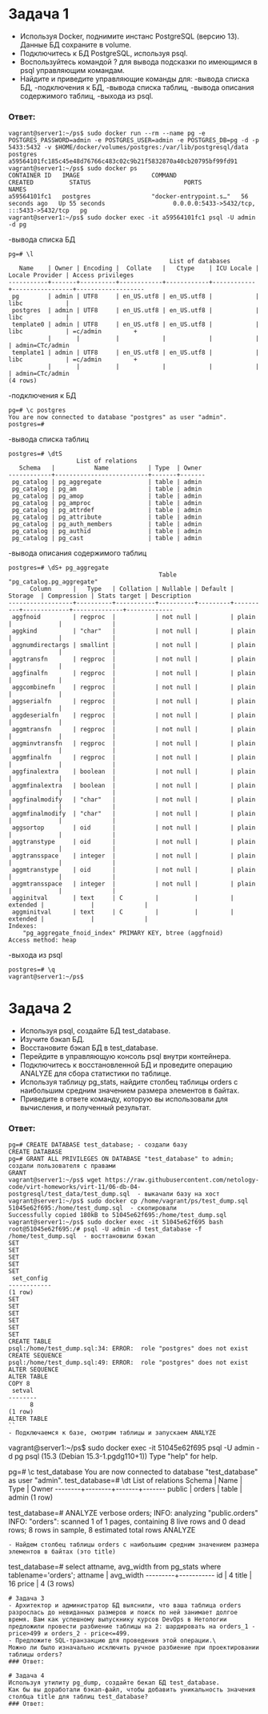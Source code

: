# Задача 1
- Используя Docker, поднимите инстанс PostgreSQL (версию 13). Данные БД сохраните в volume.
- Подключитесь к БД PostgreSQL, используя psql.
- Воспользуйтесь командой \? для вывода подсказки по имеющимся в psql управляющим командам.
- Найдите и приведите управляющие команды для:
  -вывода списка БД,
  -подключения к БД,
  -вывода списка таблиц,
  -вывода описания содержимого таблиц,
  -выхода из psql.
### Ответ:
```
vagrant@server1:~/ps$ sudo docker run --rm --name pg -e POSTGRES_PASSWORD=admin -e POSTGRES_USER=admin -e POSTGRES_DB=pg -d -p 5433:5432 -v $HOME/docker/volumes/postgres:/var/lib/postgresql/data postgres
a59564101fc185c45e48d76766c483c02c9b21f5832870a40cb20795bf99fd91
vagrant@server1:~/ps$ sudo docker ps
CONTAINER ID   IMAGE                    COMMAND                  CREATED          STATUS                          PORTS                                       NAMES
a59564101fc1   postgres                 "docker-entrypoint.s…"   56 seconds ago   Up 55 seconds                   0.0.0.0:5433->5432/tcp, :::5433->5432/tcp   pg
vagrant@server1:~/ps$ sudo docker exec -it a59564101fc1 psql -U admin -d pg
```
-вывода списка БД
```
pg=# \l
                                             List of databases
   Name    | Owner | Encoding |  Collate   |   Ctype    | ICU Locale | Locale Provider | Access privileges
-----------+-------+----------+------------+------------+------------+-----------------+-------------------
 pg        | admin | UTF8     | en_US.utf8 | en_US.utf8 |            | libc            |
 postgres  | admin | UTF8     | en_US.utf8 | en_US.utf8 |            | libc            |
 template0 | admin | UTF8     | en_US.utf8 | en_US.utf8 |            | libc            | =c/admin         +
           |       |          |            |            |            |                 | admin=CTc/admin
 template1 | admin | UTF8     | en_US.utf8 | en_US.utf8 |            | libc            | =c/admin         +
           |       |          |            |            |            |                 | admin=CTc/admin
(4 rows)
```
-подключения к БД
```
pg=# \c postgres
You are now connected to database "postgres" as user "admin".
postgres=#
```
-вывода списка таблиц
```
postgres=# \dtS
                   List of relations
   Schema   |           Name           | Type  | Owner
------------+--------------------------+-------+-------
 pg_catalog | pg_aggregate             | table | admin
 pg_catalog | pg_am                    | table | admin
 pg_catalog | pg_amop                  | table | admin
 pg_catalog | pg_amproc                | table | admin
 pg_catalog | pg_attrdef               | table | admin
 pg_catalog | pg_attribute             | table | admin
 pg_catalog | pg_auth_members          | table | admin
 pg_catalog | pg_authid                | table | admin
 pg_catalog | pg_cast                  | table | admin
```
-вывода описания содержимого таблиц
```
postgres=# \dS+ pg_aggregate
                                          Table "pg_catalog.pg_aggregate"
      Column      |   Type   | Collation | Nullable | Default | Storage  | Compression | Stats target | Description
------------------+----------+-----------+----------+---------+----------+-------------+--------------+-------------
 aggfnoid         | regproc  |           | not null |         | plain    |             |              |
 aggkind          | "char"   |           | not null |         | plain    |             |              |
 aggnumdirectargs | smallint |           | not null |         | plain    |             |              |
 aggtransfn       | regproc  |           | not null |         | plain    |             |              |
 aggfinalfn       | regproc  |           | not null |         | plain    |             |              |
 aggcombinefn     | regproc  |           | not null |         | plain    |             |              |
 aggserialfn      | regproc  |           | not null |         | plain    |             |              |
 aggdeserialfn    | regproc  |           | not null |         | plain    |             |              |
 aggmtransfn      | regproc  |           | not null |         | plain    |             |              |
 aggminvtransfn   | regproc  |           | not null |         | plain    |             |              |
 aggmfinalfn      | regproc  |           | not null |         | plain    |             |              |
 aggfinalextra    | boolean  |           | not null |         | plain    |             |              |
 aggmfinalextra   | boolean  |           | not null |         | plain    |             |              |
 aggfinalmodify   | "char"   |           | not null |         | plain    |             |              |
 aggmfinalmodify  | "char"   |           | not null |         | plain    |             |              |
 aggsortop        | oid      |           | not null |         | plain    |             |              |
 aggtranstype     | oid      |           | not null |         | plain    |             |              |
 aggtransspace    | integer  |           | not null |         | plain    |             |              |
 aggmtranstype    | oid      |           | not null |         | plain    |             |              |
 aggmtransspace   | integer  |           | not null |         | plain    |             |              |
 agginitval       | text     | C         |          |         | extended |             |              |
 aggminitval      | text     | C         |          |         | extended |             |              |
Indexes:
    "pg_aggregate_fnoid_index" PRIMARY KEY, btree (aggfnoid)
Access method: heap
```
 -выхода из psql
```
postgres=# \q
vagrant@server1:~/ps$
```
# Задача 2
- Используя psql, создайте БД test_database.
- Изучите бэкап БД.
- Восстановите бэкап БД в test_database.
- Перейдите в управляющую консоль psql внутри контейнера.
- Подключитесь к восстановленной БД и проведите операцию ANALYZE для сбора статистики по таблице.
- Используя таблицу pg_stats, найдите столбец таблицы orders с наибольшим средним значением размера элементов в байтах.
- Приведите в ответе команду, которую вы использовали для вычисления, и полученный результат.
### Ответ:
```
pg=# CREATE DATABASE test_database; - создали базу
CREATE DATABASE
pg=# GRANT ALL PRIVILEGES ON DATABASE "test_database" to admin; создали пользователя с правами
GRANT
vagrant@server1:~/ps$ wget https://raw.githubusercontent.com/netology-code/virt-homeworks/virt-11/06-db-04-postgresql/test_data/test_dump.sql  - выкачали базу на хост
vagrant@server1:~/ps$ sudo docker cp /home/vagrant/ps/test_dump.sql 51045e62f695:/home/test_dump.sql  - скопировали
Successfully copied 180kB to 51045e62f695:/home/test_dump.sql
vagrant@server1:~/ps$ sudo docker exec -it 51045e62f695 bash
root@51045e62f695:/# psql -U admin -d test_database -f /home/test_dump.sql  - восттановили бэкап
SET
SET
SET
SET
SET
 set_config
------------
(1 row)
SET
SET
SET
SET
SET
SET
CREATE TABLE
psql:/home/test_dump.sql:34: ERROR:  role "postgres" does not exist
CREATE SEQUENCE
psql:/home/test_dump.sql:49: ERROR:  role "postgres" does not exist
ALTER SEQUENCE
ALTER TABLE
COPY 8
 setval
--------
      8
(1 row)
ALTER TABLE
``
- Подключаемся к базе, смотрим таблицы и запускаем ANALYZE
```
vagrant@server1:~/ps$ sudo docker exec -it 51045e62f695 psql -U admin -d pg
psql (15.3 (Debian 15.3-1.pgdg110+1))
Type "help" for help.

pg=# \c test_database
You are now connected to database "test_database" as user "admin".
test_database=# \dt
        List of relations
 Schema |  Name  | Type  | Owner
--------+--------+-------+-------
 public | orders | table | admin
(1 row)

test_database=# ANALYZE verbose orders;
INFO:  analyzing "public.orders"
INFO:  "orders": scanned 1 of 1 pages, containing 8 live rows and 0 dead rows; 8 rows in sample, 8 estimated total rows
ANALYZE
```
- Найдем столбец таблицы orders с наибольшим средним значением размера элементов в байтах (это title)
```
test_database=# select attname, avg_width from pg_stats where tablename='orders';
 attname | avg_width
---------+-----------
 id      |         4
 title   |        16
 price   |         4
(3 rows)
```
# Задача 3
- Архитектор и администратор БД выяснили, что ваша таблица orders разрослась до невиданных размеров и поиск по ней занимает долгое время. Вам как успешному выпускнику курсов DevOps в Нетологии предложили провести разбиение таблицы на 2: шардировать на orders_1 - price>499 и orders_2 - price<=499.
- Предложите SQL-транзакцию для проведения этой операции.\
Можно ли было изначально исключить ручное разбиение при проектировании таблицы orders?
### Ответ:

# Задача 4
Используя утилиту pg_dump, создайте бекап БД test_database.
Как бы вы доработали бэкап-файл, чтобы добавить уникальность значения столбца title для таблиц test_database?
### Ответ:
